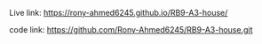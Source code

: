 Live link: https://rony-ahmed6245.github.io/RB9-A3-house/

 code link: https://github.com/Rony-Ahmed6245/RB9-A3-house.git
